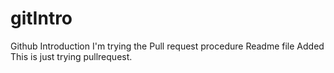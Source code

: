 # gitIntro
Github Introduction
I'm trying the Pull request procedure
Readme file Added
This is just trying pullrequest.
